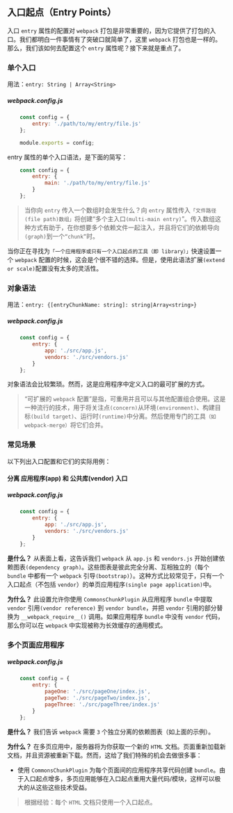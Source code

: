 ## 入口起点（Entry Points）

入口 `entry` 属性的配置对 `webpack` 打包是非常重要的，因为它提供了打包的入口。我们都明白一件事情有了突破口就简单了，这里 `webpack` 打包也是一样的。那么，我们该如何去配置这个 `entry` 属性呢？接下来就是重点了。

### 单个入口

用法：`entry: String | Array<String>`

##### webpack.config.js

```JavaScript
    const config = {
        entry: './path/to/my/entry/file.js'
    };

    module.exports = config;
```

entry 属性的单个入口语法，是下面的简写：

```JavaScript
    const config = {
        entry: {
            main: './path/to/my/entry/file.js'
        }
    };
```

> 当你向 `entry` 传入一个数组时会发生什么？向 `entry` 属性传入`「文件路径(file path)数组」`将创建“多个主入口`(multi-main entry)`”。传入数组这种方式有助于，在你想要多个依赖文件一起注入，并且将它们的依赖导向`(graph)`到一个`“chunk”`时。

当你正在寻找为`「一个应用程序或只有一个入口起点的工具（即 library）」`快速设置一个 `webpack` 配置的时候，这会是个很不错的选择。但是，使用此语法扩展`(extend or scale)`配置没有太多的灵活性。

### 对象语法

用法：`entry: {[entryChunkName: string]: string|Array<string>}`

##### webpack.config.js

```JavaScript
    const config = {
        entry: {
            app: './src/app.js',
            vendors: './src/vendors.js'
        }
    };
```

对象语法会比较繁琐。然而，这是应用程序中定义入口的最可扩展的方式。

> “可扩展的 `webpack` 配置”是指，可重用并且可以与其他配置组合使用。这是一种流行的技术，用于将关注点`(concern)`从环境`(environment)`、构建目标`(build target)`、运行时`(runtime)`中分离。然后使用专门的工具`（如 webpack-merge）`将它们合并。

### 常见场景

以下列出入口配置和它们的实际用例：

#### 分离 应用程序(app) 和 公共库(vendor) 入口

##### webpack.config.js

```JavaScript
    const config = {
        entry: {
            app: './src/app.js',
            vendors: './src/vendors.js'
        }
    };
```

<strong>是什么？</strong> 从表面上看，这告诉我们 `webpack` 从 `app.js` 和 `vendors.js` 开始创建依赖图表`(dependency graph)`。这些图表是彼此完全分离、互相独立的（每个 `bundle` 中都有一个 `webpack` 引导`(bootstrap)`）。这种方式比较常见于，只有一个入口起点（不包括 `vendor`）的单页应用程序`(single page application)`中。

<strong>为什么？</strong> 此设置允许你使用 `CommonsChunkPlugin` 从应用程序 `bundle` 中提取 `vendor` 引用`(vendor reference)` 到 `vendor bundle`，并把 `vendor` 引用的部分替换为 `__webpack_require__()` 调用。如果应用程序 `bundle` 中没有 `vendor` 代码，那么你可以在 `webpack` 中实现被称为长效缓存的通用模式。

### 多个页面应用程序

##### webpack.config.js

```JavaScript
    const config = {
        entry: {
            pageOne: './src/pageOne/index.js',
            pageTwo: './src/pageTwo/index.js',
            pageThree: './src/pageThree/index.js'
        }
    };
```

<strong>是什么？</strong> 我们告诉 `webpack` 需要 `3` 个独立分离的依赖图表（如上面的示例）。

<strong>为什么？</strong> 在多页应用中，服务器将为你获取一个新的 `HTML` 文档。页面重新加载新文档，并且资源被重新下载。然而，这给了我们特殊的机会去做很多事：

- 使用 `CommonsChunkPlugin` 为每个页面间的应用程序共享代码创建 `bundle`。由于入口起点增多，多页应用能够在入口起点重用大量代码/模块，这样可以极大的从这些这些技术受益。

> 根据经验：每个 `HTML` 文档只使用一个入口起点。